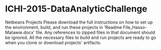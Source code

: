 # ICHI-2015-DataAnalyticChallenge
Netbeans Projects
Please download the full instructions on how to set up the environment, build, and run these projects in 'Readme File_Hasso-Matawie.docx' file. Any references to zipped files in that document should be ignored. All the necessary files to build and run projects are ready to go when you clone or download projects' artifacts.

